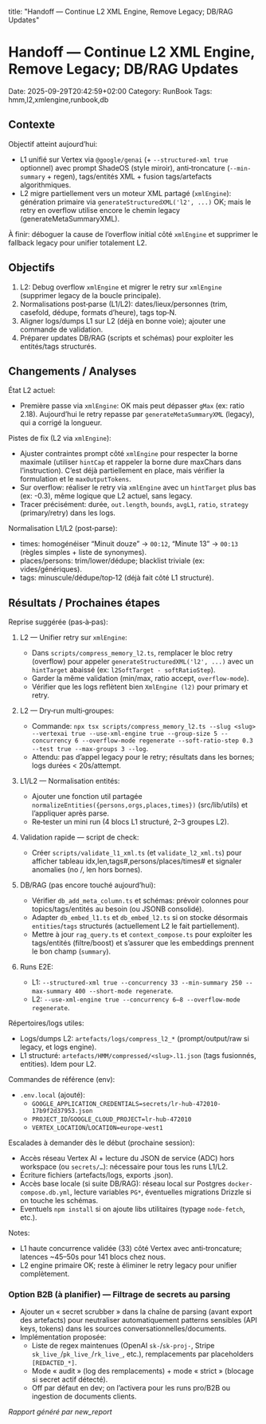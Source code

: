 title: "Handoff — Continue L2 XML Engine, Remove Legacy; DB/RAG Updates"

# Handoff — Continue L2 XML Engine, Remove Legacy; DB/RAG Updates

Date: 2025-09-29T20:42:59+02:00
Category: RunBook
Tags: hmm,l2,xmlengine,runbook,db

## Contexte

Objectif atteint aujourd’hui:
- L1 unifié sur Vertex via `@google/genai` (+ `--structured-xml true` optionnel) avec prompt ShadeOS (style miroir), anti‑troncature (`--min-summary` + regen), tags/entités XML + fusion tags/artefacts algorithmiques.
- L2 migre partiellement vers un moteur XML partagé (`xmlEngine`): génération primaire via `generateStructuredXML('l2', ...)` OK; mais le retry en overflow utilise encore le chemin legacy (generateMetaSummaryXML).

À finir: déboguer la cause de l’overflow initial côté `xmlEngine` et supprimer le fallback legacy pour unifier totalement L2.

## Objectifs

1) L2: Debug overflow `xmlEngine` et migrer le retry sur `xmlEngine` (supprimer legacy de la boucle principale).
2) Normalisations post‑parse (L1/L2): dates/lieux/personnes (trim, casefold, dédupe, formats d’heure), tags top‑N.
3) Aligner logs/dumps L1 sur L2 (déjà en bonne voie); ajouter une commande de validation.
4) Préparer updates DB/RAG (scripts et schémas) pour exploiter les entités/tags structurés.

## Changements / Analyses

État L2 actuel:
- Première passe via `xmlEngine`: OK mais peut dépasser `gMax` (ex: ratio 2.18). Aujourd’hui le retry repasse par `generateMetaSummaryXML` (legacy), qui a corrigé la longueur.

Pistes de fix (L2 via `xmlEngine`):
- Ajuster contraintes prompt côté `xmlEngine` pour respecter la borne maximale (utiliser `hintCap` et rappeler la borne dure maxChars dans l’instruction). C’est déjà partiellement en place, mais vérifier la formulation et le `maxOutputTokens`.
- Sur overflow: réaliser le retry via `xmlEngine` avec un `hintTarget` plus bas (ex: -0.3), même logique que L2 actuel, sans legacy.
- Tracer précisément: durée, `out.length`, `bounds`, `avgL1`, `ratio`, `strategy` (primary/retry) dans les logs.

Normalisation L1/L2 (post‑parse):
- times: homogénéiser “Minuit douze” → `00:12`, “Minute 13” → `00:13` (règles simples + liste de synonymes).
- places/persons: trim/lower/dédupe; blacklist triviale (ex: vides/génériques).
- tags: minuscule/dédupe/top‑12 (déjà fait côté L1 structuré).

## Résultats / Prochaines étapes

Reprise suggérée (pas‑à‑pas):
1) L2 — Unifier retry sur `xmlEngine`:
   - Dans `scripts/compress_memory_l2.ts`, remplacer le bloc retry (overflow) pour appeler `generateStructuredXML('l2', ...)` avec un `hintTarget` abaissé (ex: `l2SoftTarget - softRatioStep`).
   - Garder la même validation (min/max, ratio accept, `overflow-mode`).
   - Vérifier que les logs reflètent bien `XmlEngine (l2)` pour primary et retry.

2) L2 — Dry‑run multi‑groupes:
   - Commande: `npx tsx scripts/compress_memory_l2.ts --slug <slug> --vertexai true --use-xml-engine true --group-size 5 --concurrency 6 --overflow-mode regenerate --soft-ratio-step 0.3 --test true --max-groups 3 --log`.
   - Attendu: pas d’appel legacy pour le retry; résultats dans les bornes; logs durées < 20s/attempt.

3) L1/L2 — Normalisation entités:
   - Ajouter une fonction util partagée `normalizeEntities({persons,orgs,places,times})` (src/lib/utils) et l’appliquer après parse.
   - Re‑tester un mini run (4 blocs L1 structuré, 2–3 groupes L2).

4) Validation rapide — script de check:
   - Créer `scripts/validate_l1_xml.ts` (et `validate_l2_xml.ts`) pour afficher tableau idx,len,tags#,persons/places/times# et signaler anomalies (no <l1>/<l2>, len hors bornes).

5) DB/RAG (pas encore touché aujourd’hui):
   - Vérifier `db_add_meta_column.ts` et schémas: prévoir colonnes pour topics/tags/entités au besoin (ou JSONB consolidé).
   - Adapter `db_embed_l1.ts` et `db_embed_l2.ts` si on stocke désormais `entities`/`tags` structurés (actuellement L2 le fait partiellement).
   - Mettre à jour `rag_query.ts` et `context_compose.ts` pour exploiter les tags/entités (filtre/boost) et s’assurer que les embeddings prennent le bon champ (`summary`).

6) Runs E2E:
   - L1: `--structured-xml true --concurrency 33 --min-summary 250 --max-summary 400 --short-mode regenerate`.
   - L2: `--use-xml-engine true --concurrency 6–8 --overflow-mode regenerate`.

Répertoires/logs utiles:
- Logs/dumps L2: `artefacts/logs/compress_l2_*` (prompt/output/raw si legacy, et logs engine).
- L1 structuré: `artefacts/HMM/compressed/<slug>.l1.json` (tags fusionnés, entities). Idem pour L2.

Commandes de référence (env):
- `.env.local` (ajouté):
  - `GOOGLE_APPLICATION_CREDENTIALS=secrets/lr-hub-472010-17b9f2d37953.json`
  - `PROJECT_ID`/`GOOGLE_CLOUD_PROJECT=lr-hub-472010`
  - `VERTEX_LOCATION`/`LOCATION=europe-west1`

Escalades à demander dès le début (prochaine session):
- Accès réseau Vertex AI + lecture du JSON de service (ADC) hors workspace (ou `secrets/…`): nécessaire pour tous les runs L1/L2.
- Écriture fichiers (artefacts/logs, exports .json).
- Accès base locale (si suite DB/RAG): réseau local sur Postgres `docker-compose.db.yml`, lecture variables `PG*`, éventuelles migrations Drizzle si on touche les schémas.
- Eventuels `npm install` si on ajoute libs utilitaires (typage `node-fetch`, etc.).

Notes:
- L1 haute concurrence validée (33) côté Vertex avec anti‑troncature; latences ~45–50s pour 141 blocs chez nous.
- L2 engine primaire OK; reste à éliminer le retry legacy pour unifier complètement.

### Option B2B (à planifier) — Filtrage de secrets au parsing
- Ajouter un « secret scrubber » dans la chaîne de parsing (avant export des artefacts) pour neutraliser automatiquement patterns sensibles (API keys, tokens) dans les sources conversationnelles/documents.
- Implémentation proposée:
  - Liste de regex maintenues (OpenAI `sk-`/`sk-proj-`, Stripe `sk_live_`/`pk_live_`/`rk_live_`, etc.), remplacements par placeholders `[REDACTED_*]`.
  - Mode « audit » (log des remplacements) + mode « strict » (blocage si secret actif détecté).
  - Off par défaut en dev; on l’activera pour les runs pro/B2B ou ingestion de documents clients.

*Rapport généré par new_report*
